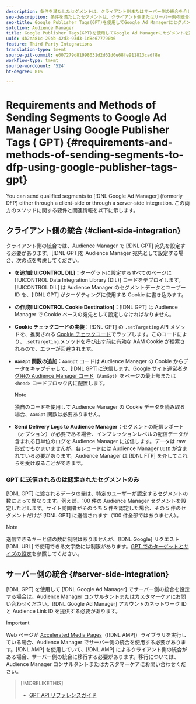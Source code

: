 ```yaml
---
description: 条件を満たしたセグメントは、クライアント側またはサーバー側の統合を介してGoogle Ad Managerに送信できます。 この両方のメソッドに関する要件と関連情報を以下に示します。
seo-description: 条件を満たしたセグメントは、クライアント側またはサーバー側の統合を介してGoogle Ad Managerに送信できます。 この両方のメソッドに関する要件と関連情報を以下に示します。
seo-title: Google Publisher Tags(GPT)を使用してGoogle Ad Managerにセグメントを送信するための要件と方法
solution: Audience Manager
title: Google Publisher Tags(GPT)を使用してGoogle Ad Managerにセグメントを送信するための要件と方法
uuid: 4b2ea81c-29bb-42d3-93d3-1d8e677790b6
feature: Third Party Integrations
translation-type: tm+mt
source-git-commit: e007279d81998031d2d61d0e68fe911813cadf8e
workflow-type: tm+mt
source-wordcount: '524'
ht-degree: 81%

---
```



# Requirements and Methods of Sending Segments to Google Ad Manager Using Google Publisher Tags ( GPT) {#requirements-and-methods-of-sending-segments-to-dfp-using-google-publisher-tags-gpt}

You can send qualified segments to [!DNL Google Ad Manager] (formerly DFP) either through a client-side or through a server-side integration. この両方のメソッドに関する要件と関連情報を以下に示します。

## クライアント側の統合 {#client-side-integration}

クライアント側の統合では、Audience Manager で [!DNL GPT] 宛先を設定する必要があります。[!DNL GPT]を Audience Manager 宛先として設定する場合、次の点を考慮してください。

* **を追加[!UICONTROL DIL]：**&#x200B;ターゲットに設定するすべてのページに [!UICONTROL Data Integration Library (DIL)] コードをデプロイします。[!UICONTROL DIL] は Audience Manager のセグメントデータとユーザー ID を、[!DNL GPT] がターゲティングに使用する Cookie に書き込みます。

* **の作成[!UICONTROL Cookie Destination]：**[!DNL GPT] は Audience Manager で Cookie ベースの宛先として設定しなければなりません。

* **Cookie チェックコードの実装**：[!DNL GPT] の `.setTargeting` API メソッドを、推奨される [Cookie チェックコード](../../integration/gpt-aam-destination/gpt-aam-modify-api.md)でラップします。このコードにより、`.setTargeting`.メソッドを呼び出す前に有効な AAM Cookie が検索されるので、エラーが回避されます。

* **`AamGpt` 関数の追加：**`AamGpt` コードは Audience Manager の Cookie からデータをキャプチャして、[!DNL GPT]に送信します。[Google サイト運営者タグ用の Audience Manager コード](../../integration/gpt-aam-destination/gpt-aam-aamgpt-code.md)（`AamGpt`）をページの最上部または `<head>` コードブロック内に配置します。

   >[!NOTE]
   >
   >独自のコードを使用して Audience Manager の Cookie データを読み取る場合、`AamGpt` 関数は必要ありません。

* **Send Delivery Logs to Audience Manager：**&#x200B;セグメントの配信レポート（オプション）が必要である場合、インプレッションレベルの配信データが含まれる日単位のログを Audience Manager に送信します。データは raw 形式でもかまいませんが、各レコードには Audience Manager `UUID` が含まれている必要があります。Audience Manager は [!DNL FTP] を介してこれらを受け取ることができます。

### GPT に送信されるのは認定されたセグメントのみ

[!DNL GPT] に渡されるデータの量は、特定のユーザーが認定するセグメントの数によって異なります。例えば、100 件の Audience Manager セグメントを設定したとします。サイト訪問者がそのうち 5 件を認定した場合、その 5 件のセグメントだけが [!DNL GPT] に送信されます（100 件全部ではありません）。

>[!NOTE]
>
>送信できるキーと値の数に制限はありませんが、[!DNL Google] リクエスト [!DNL URL] で使用できる文字数には制限があります。[GPT でのターゲットとサイズの設定](https://support.google.com/dfp_premium/bin/answer.py?hl=ja&amp;answer=1697712)を参照してください。

## サーバー側の統合 {#server-side-integration}

[!DNL GPT] を使用して [!DNL Google Ad Manager] でサーバー側の統合を設定する場合は、Audience Manager コンサルタントまたはカスタマーケアにお問い合わせください。[!DNL Google Ad Manager] アカウントのネットワーク ID と Audience Link ID を提供する必要があります。

>[!IMPORTANT]
>
>Web ページが [Accelerated Media Pages](https://www.ampproject.org/)（[!DNL AMP]）ライブラリを実行している場合、Audience Manager でサーバー側の統合を使用する必要があります。[!DNL AMP] を使用していて、[!DNL AMP] によるクライアント側の統合がある場合、サーバー側の統合に移行する必要があります。移行については、Audience Manager コンサルタントまたはカスタマーケアにお問い合わせください。

>[!MORELIKETHIS]
>
>* [GPT API リファレンスガイド](https://support.google.com/dfp_premium/bin/answer.py?hl=ja&amp;answer=1650154)

